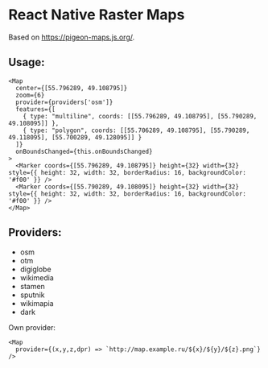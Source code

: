 # React Native Raster Maps

Based on https://pigeon-maps.js.org/.

## Usage:

```
<Map
  center={[55.796289, 49.108795]}
  zoom={6}
  provider={providers['osm']}
  features={[
    { type: "multiline", coords: [[55.796289, 49.108795], [55.790289, 49.108095]] },
    { type: "polygon", coords: [[55.706289, 49.108795], [55.790289, 49.118095], [55.700289, 49.128095]] }
  ]}
  onBoundsChanged={this.onBoundsChanged}
>
  <Marker coords={[55.796289, 49.108795]} height={32} width={32} style={{ height: 32, width: 32, borderRadius: 16, backgroundColor: '#f00' }} />
  <Marker coords={[55.790289, 49.108095]} height={32} width={32} style={{ height: 32, width: 32, borderRadius: 16, backgroundColor: '#f00' }} />
</Map>
```

## Providers:

* osm
* otm
* digiglobe
* wikimedia
* stamen
* sputnik
* wikimapia
* dark

Own provider:

```
<Map
  provider={(x,y,z,dpr) => `http://map.example.ru/${x}/${y}/${z}.png`}
/>
```